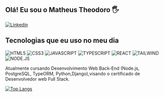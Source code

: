 ## Olá! Eu sou o Matheus Theodoro 🖐️

[![Linkedin](https://img.shields.io/badge/LinkedIn-0077B5?style=for-the-badge&logo=linkedin&logoColor=white)](https://www.linkedin.com/in/matheus-theodoro-0aab6b241/)

## Tecnologias que eu uso no meu dia

<div style='display: inline_block'>
<img align="center" alt='HTML5' src='https://img.shields.io/badge/HTML5-E34F26?style=for-the-badge&logo=html5&logoColor=white'/>
<img align="center" alt='CSS3' src='https://img.shields.io/badge/CSS3-1572B6?style=for-the-badge&logo=css3&logoColor=white'/>
<img align="center" alt='JAVASCRIPT' src='https://img.shields.io/badge/JavaScript-323330?style=for-the-badge&logo=javascript&logoColor=F7DF1E'/>
<img align="center" alt='TYPESCRIPT' src='https://img.shields.io/badge/TypeScript-007ACC?style=for-the-badge&logo=typescript&logoColor=white'/>
<img align="center" alt='REACT' src='https://img.shields.io/badge/React-20232A?style=for-the-badge&logo=react&logoColor=61DAFB'/>
<img align="center" alt='TAILWIND' src='https://img.shields.io/badge/Tailwind_CSS-38B2AC?style=for-the-badge&logo=tailwind-css&logoColor=white'/>
<img align="center" alt='NODE.JS' src='https://img.shields.io/badge/Node.js-43853D?style=for-the-badge&logo=node.js&logoColor=white'/>
<br/></div>
 
Atualmente cursando Desenvolvimento Web Back-End (Node.js, PostgreSQL, TypeORM, Python,Django),visando o certificado de Desenvolvedor web Full Stack.


[![Top Langs](https://github-readme-stats.vercel.app/api/top-langs/?username=Matheustdl&layout=donut&theme=radical)](https://github.com/Matheustdl/github-readme-stats)




